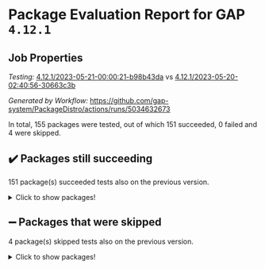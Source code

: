 # Package Evaluation Report for GAP `4.12.1`

## Job Properties

*Testing:* [4.12.1/2023-05-21-00:00:21-b98b43da](https://github.com/gap-system/PackageDistro/blob/data/reports/4.12.1/2023-05-21-00:00:21-b98b43da) vs [4.12.1/2023-05-20-02:40:56-30663c3b](https://github.com/gap-system/PackageDistro/blob/data/reports/4.12.1/2023-05-20-02:40:56-30663c3b)

*Generated by Workflow:* https://github.com/gap-system/PackageDistro/actions/runs/5034632673

In total, 155 packages were tested, out of which 151 succeeded, 0 failed and 4 were skipped.

## :heavy_check_mark: Packages still succeeding

151 package(s) succeeded tests also on the previous version.
<details><summary>Click to show packages!</summary>

- 4ti2interface 2023.02-04 [(success)](https://github.com/gap-system/PackageDistro/actions/runs/5034632673/jobs/9029653023)
- ace 5.6.2 [(success)](https://github.com/gap-system/PackageDistro/actions/runs/5034632673/jobs/9029653051)
- aclib 1.3.2 [(success)](https://github.com/gap-system/PackageDistro/actions/runs/5034632673/jobs/9029653075)
- agt 0.3.1 [(success)](https://github.com/gap-system/PackageDistro/actions/runs/5034632673/jobs/9029653100)
- alnuth 3.2.1 [(success)](https://github.com/gap-system/PackageDistro/actions/runs/5034632673/jobs/9029653127)
- anupq 3.3.0 [(success)](https://github.com/gap-system/PackageDistro/actions/runs/5034632673/jobs/9029653148)
- atlasrep 2.1.6 [(success)](https://github.com/gap-system/PackageDistro/actions/runs/5034632673/jobs/9029653180)
- autodoc 2022.10.20 [(success)](https://github.com/gap-system/PackageDistro/actions/runs/5034632673/jobs/9029653207)
- automata 1.15 [(success)](https://github.com/gap-system/PackageDistro/actions/runs/5034632673/jobs/9029653240)
- automgrp 1.3.2 [(success)](https://github.com/gap-system/PackageDistro/actions/runs/5034632673/jobs/9029653265)
- autpgrp 1.11 [(success)](https://github.com/gap-system/PackageDistro/actions/runs/5034632673/jobs/9029653298)
- cap 2023.05-11 [(success)](https://github.com/gap-system/PackageDistro/actions/runs/5034632673/jobs/9029653323)
- caratinterface 2.3.5 [(success)](https://github.com/gap-system/PackageDistro/actions/runs/5034632673/jobs/9029653360)
- cddinterface 2022.11.01 [(success)](https://github.com/gap-system/PackageDistro/actions/runs/5034632673/jobs/9029653394)
- circle 1.6.6 [(success)](https://github.com/gap-system/PackageDistro/actions/runs/5034632673/jobs/9029653431)
- classicpres 1.22 [(success)](https://github.com/gap-system/PackageDistro/actions/runs/5034632673/jobs/9029653467)
- cohomolo 1.6.11 [(success)](https://github.com/gap-system/PackageDistro/actions/runs/5034632673/jobs/9029653507)
- congruence 1.2.5 [(success)](https://github.com/gap-system/PackageDistro/actions/runs/5034632673/jobs/9029653547)
- corelg 1.56 [(success)](https://github.com/gap-system/PackageDistro/actions/runs/5034632673/jobs/9029653581)
- crime 1.6 [(success)](https://github.com/gap-system/PackageDistro/actions/runs/5034632673/jobs/9029653622)
- crisp 1.4.6 [(success)](https://github.com/gap-system/PackageDistro/actions/runs/5034632673/jobs/9029653658)
- crypting 0.10.4 [(success)](https://github.com/gap-system/PackageDistro/actions/runs/5034632673/jobs/9029653687)
- cryst 4.1.26 [(success)](https://github.com/gap-system/PackageDistro/actions/runs/5034632673/jobs/9029653723)
- crystcat 1.1.10 [(success)](https://github.com/gap-system/PackageDistro/actions/runs/5034632673/jobs/9029653753)
- ctbllib 1.3.6 [(success)](https://github.com/gap-system/PackageDistro/actions/runs/5034632673/jobs/9029653783)
- cubefree 1.19 [(success)](https://github.com/gap-system/PackageDistro/actions/runs/5034632673/jobs/9029653818)
- curlinterface 2.3.2 [(success)](https://github.com/gap-system/PackageDistro/actions/runs/5034632673/jobs/9029653847)
- cvec 2.8.1 [(success)](https://github.com/gap-system/PackageDistro/actions/runs/5034632673/jobs/9029653871)
- datastructures 0.3.0 [(success)](https://github.com/gap-system/PackageDistro/actions/runs/5034632673/jobs/9029653889)
- deepthought 1.0.6 [(success)](https://github.com/gap-system/PackageDistro/actions/runs/5034632673/jobs/9029653921)
- design 1.8 [(success)](https://github.com/gap-system/PackageDistro/actions/runs/5034632673/jobs/9029653940)
- difsets 2.3.1 [(success)](https://github.com/gap-system/PackageDistro/actions/runs/5034632673/jobs/9029653962)
- digraphs 1.6.2 [(success)](https://github.com/gap-system/PackageDistro/actions/runs/5034632673/jobs/9029653981)
- edim 1.3.7 [(success)](https://github.com/gap-system/PackageDistro/actions/runs/5034632673/jobs/9029654005)
- example 4.3.4 [(success)](https://github.com/gap-system/PackageDistro/actions/runs/5034632673/jobs/9029654033)
- examplesforhomalg 2023.02-04 [(success)](https://github.com/gap-system/PackageDistro/actions/runs/5034632673/jobs/9029654067)
- factint 1.6.3 [(success)](https://github.com/gap-system/PackageDistro/actions/runs/5034632673/jobs/9029654096)
- ferret 1.0.9 [(success)](https://github.com/gap-system/PackageDistro/actions/runs/5034632673/jobs/9029654129)
- fga 1.5.0 [(success)](https://github.com/gap-system/PackageDistro/actions/runs/5034632673/jobs/9029654165)
- fining 1.5.5 [(success)](https://github.com/gap-system/PackageDistro/actions/runs/5034632673/jobs/9029654191)
- float 1.0.3 [(success)](https://github.com/gap-system/PackageDistro/actions/runs/5034632673/jobs/9029654216)
- format 1.4.3 [(success)](https://github.com/gap-system/PackageDistro/actions/runs/5034632673/jobs/9029654236)
- forms 1.2.9 [(success)](https://github.com/gap-system/PackageDistro/actions/runs/5034632673/jobs/9029654263)
- fplsa 1.2.6 [(success)](https://github.com/gap-system/PackageDistro/actions/runs/5034632673/jobs/9029654290)
- fr 2.4.12 [(success)](https://github.com/gap-system/PackageDistro/actions/runs/5034632673/jobs/9029654319)
- francy 2.0.3 [(success)](https://github.com/gap-system/PackageDistro/actions/runs/5034632673/jobs/9029654341)
- fwtree 1.3 [(success)](https://github.com/gap-system/PackageDistro/actions/runs/5034632673/jobs/9029654374)
- gapdoc 1.6.6 [(success)](https://github.com/gap-system/PackageDistro/actions/runs/5034632673/jobs/9029654392)
- gauss 2023.02-04 [(success)](https://github.com/gap-system/PackageDistro/actions/runs/5034632673/jobs/9029654414)
- gaussforhomalg 2023.02-04 [(success)](https://github.com/gap-system/PackageDistro/actions/runs/5034632673/jobs/9029654432)
- gbnp 1.0.5 [(success)](https://github.com/gap-system/PackageDistro/actions/runs/5034632673/jobs/9029654480)
- generalizedmorphismsforcap 2023.03-01 [(success)](https://github.com/gap-system/PackageDistro/actions/runs/5034632673/jobs/9029654506)
- genss 1.6.8 [(success)](https://github.com/gap-system/PackageDistro/actions/runs/5034632673/jobs/9029654530)
- gradedmodules 2023.02-04 [(success)](https://github.com/gap-system/PackageDistro/actions/runs/5034632673/jobs/9029654548)
- gradedringforhomalg 2023.02-04 [(success)](https://github.com/gap-system/PackageDistro/actions/runs/5034632673/jobs/9029654573)
- grape 4.9.0 [(success)](https://github.com/gap-system/PackageDistro/actions/runs/5034632673/jobs/9029654597)
- groupoids 1.73 [(success)](https://github.com/gap-system/PackageDistro/actions/runs/5034632673/jobs/9029654628)
- grpconst 2.6.4 [(success)](https://github.com/gap-system/PackageDistro/actions/runs/5034632673/jobs/9029654648)
- guarana 0.96.3 [(success)](https://github.com/gap-system/PackageDistro/actions/runs/5034632673/jobs/9029654671)
- guava 3.18 [(success)](https://github.com/gap-system/PackageDistro/actions/runs/5034632673/jobs/9029654695)
- hap 1.55 [(success)](https://github.com/gap-system/PackageDistro/actions/runs/5034632673/jobs/9029654720)
- hapcryst 0.1.15 [(success)](https://github.com/gap-system/PackageDistro/actions/runs/5034632673/jobs/9029654749)
- hecke 1.5.3 [(success)](https://github.com/gap-system/PackageDistro/actions/runs/5034632673/jobs/9029654779)
- help 3.5 [(success)](https://github.com/gap-system/PackageDistro/actions/runs/5034632673/jobs/9029654811)
- homalg 2023.02-05 [(success)](https://github.com/gap-system/PackageDistro/actions/runs/5034632673/jobs/9029654845)
- homalgtocas 2023.02-04 [(success)](https://github.com/gap-system/PackageDistro/actions/runs/5034632673/jobs/9029654879)
- idrel 2.45 [(success)](https://github.com/gap-system/PackageDistro/actions/runs/5034632673/jobs/9029654913)
- images 1.3.1 [(success)](https://github.com/gap-system/PackageDistro/actions/runs/5034632673/jobs/9029654946)
- intpic 0.3.0 [(success)](https://github.com/gap-system/PackageDistro/actions/runs/5034632673/jobs/9029654982)
- io 4.8.1 [(success)](https://github.com/gap-system/PackageDistro/actions/runs/5034632673/jobs/9029655016)
- io_forhomalg 2023.02-04 [(success)](https://github.com/gap-system/PackageDistro/actions/runs/5034632673/jobs/9029655055)
- irredsol 1.4.4 [(success)](https://github.com/gap-system/PackageDistro/actions/runs/5034632673/jobs/9029655081)
- json 2.1.1 [(success)](https://github.com/gap-system/PackageDistro/actions/runs/5034632673/jobs/9029655113)
- jupyterkernel 1.5.0 [(success)](https://github.com/gap-system/PackageDistro/actions/runs/5034632673/jobs/9029655178)
- jupyterviz 1.5.6 [(success)](https://github.com/gap-system/PackageDistro/actions/runs/5034632673/jobs/9029655255)
- kan 1.35 [(success)](https://github.com/gap-system/PackageDistro/actions/runs/5034632673/jobs/9029655289)
- kbmag 1.5.11 [(success)](https://github.com/gap-system/PackageDistro/actions/runs/5034632673/jobs/9029655333)
- laguna 3.9.6 [(success)](https://github.com/gap-system/PackageDistro/actions/runs/5034632673/jobs/9029655383)
- liealgdb 2.2.1 [(success)](https://github.com/gap-system/PackageDistro/actions/runs/5034632673/jobs/9029655434)
- liepring 2.8 [(success)](https://github.com/gap-system/PackageDistro/actions/runs/5034632673/jobs/9029655483)
- liering 2.4.2 [(success)](https://github.com/gap-system/PackageDistro/actions/runs/5034632673/jobs/9029655523)
- linearalgebraforcap 2023.05-05 [(success)](https://github.com/gap-system/PackageDistro/actions/runs/5034632673/jobs/9029655569)
- localizeringforhomalg 2023.02-04 [(success)](https://github.com/gap-system/PackageDistro/actions/runs/5034632673/jobs/9029655603)
- loops 3.4.3 [(success)](https://github.com/gap-system/PackageDistro/actions/runs/5034632673/jobs/9029655633)
- lpres 1.0.3 [(success)](https://github.com/gap-system/PackageDistro/actions/runs/5034632673/jobs/9029655658)
- majoranaalgebras 1.5.1 [(success)](https://github.com/gap-system/PackageDistro/actions/runs/5034632673/jobs/9029655674)
- mapclass 1.4.6 [(success)](https://github.com/gap-system/PackageDistro/actions/runs/5034632673/jobs/9029655689)
- matgrp 0.70 [(success)](https://github.com/gap-system/PackageDistro/actions/runs/5034632673/jobs/9029655712)
- matricesforhomalg 2023.02-04 [(success)](https://github.com/gap-system/PackageDistro/actions/runs/5034632673/jobs/9029655728)
- modisom 2.5.4 [(success)](https://github.com/gap-system/PackageDistro/actions/runs/5034632673/jobs/9029655744)
- modulepresentationsforcap 2023.05-01 [(success)](https://github.com/gap-system/PackageDistro/actions/runs/5034632673/jobs/9029655763)
- modules 2023.02-04 [(success)](https://github.com/gap-system/PackageDistro/actions/runs/5034632673/jobs/9029655776)
- monoidalcategories 2023.05-03 [(success)](https://github.com/gap-system/PackageDistro/actions/runs/5034632673/jobs/9029655794)
- nconvex 2022.09-01 [(success)](https://github.com/gap-system/PackageDistro/actions/runs/5034632673/jobs/9029655812)
- nilmat 1.4.2 [(success)](https://github.com/gap-system/PackageDistro/actions/runs/5034632673/jobs/9029655833)
- nock 1.5 [(success)](https://github.com/gap-system/PackageDistro/actions/runs/5034632673/jobs/9029655853)
- normalizinterface 1.3.6 [(success)](https://github.com/gap-system/PackageDistro/actions/runs/5034632673/jobs/9029655875)
- nq 2.5.10 [(success)](https://github.com/gap-system/PackageDistro/actions/runs/5034632673/jobs/9029655895)
- numericalsgps 1.3.1 [(success)](https://github.com/gap-system/PackageDistro/actions/runs/5034632673/jobs/9029655915)
- openmath 11.5.3 [(success)](https://github.com/gap-system/PackageDistro/actions/runs/5034632673/jobs/9029655934)
- orb 4.9.0 [(success)](https://github.com/gap-system/PackageDistro/actions/runs/5034632673/jobs/9029655961)
- packagemanager 1.4.1 [(success)](https://github.com/gap-system/PackageDistro/actions/runs/5034632673/jobs/9029655984)
- patternclass 2.4.3 [(success)](https://github.com/gap-system/PackageDistro/actions/runs/5034632673/jobs/9029656007)
- permut 2.0.4 [(success)](https://github.com/gap-system/PackageDistro/actions/runs/5034632673/jobs/9029656034)
- polenta 1.3.10 [(success)](https://github.com/gap-system/PackageDistro/actions/runs/5034632673/jobs/9029656060)
- polymaking 0.8.6 [(success)](https://github.com/gap-system/PackageDistro/actions/runs/5034632673/jobs/9029656078)
- primgrp 3.4.4 [(success)](https://github.com/gap-system/PackageDistro/actions/runs/5034632673/jobs/9029656106)
- profiling 2.5.2 [(success)](https://github.com/gap-system/PackageDistro/actions/runs/5034632673/jobs/9029656129)
- qpa 1.34 [(success)](https://github.com/gap-system/PackageDistro/actions/runs/5034632673/jobs/9029656140)
- quagroup 1.8.3 [(success)](https://github.com/gap-system/PackageDistro/actions/runs/5034632673/jobs/9029656168)
- radiroot 2.9 [(success)](https://github.com/gap-system/PackageDistro/actions/runs/5034632673/jobs/9029656207)
- rcwa 4.7.1 [(success)](https://github.com/gap-system/PackageDistro/actions/runs/5034632673/jobs/9029656233)
- rds 1.8 [(success)](https://github.com/gap-system/PackageDistro/actions/runs/5034632673/jobs/9029656282)
- recog 1.4.2 [(success)](https://github.com/gap-system/PackageDistro/actions/runs/5034632673/jobs/9029656322)
- repndecomp 1.3.0 [(success)](https://github.com/gap-system/PackageDistro/actions/runs/5034632673/jobs/9029656354)
- repsn 3.1.1 [(success)](https://github.com/gap-system/PackageDistro/actions/runs/5034632673/jobs/9029656398)
- resclasses 4.7.3 [(success)](https://github.com/gap-system/PackageDistro/actions/runs/5034632673/jobs/9029656440)
- ringsforhomalg 2023.02-05 [(success)](https://github.com/gap-system/PackageDistro/actions/runs/5034632673/jobs/9029656486)
- sco 2023.02-04 [(success)](https://github.com/gap-system/PackageDistro/actions/runs/5034632673/jobs/9029656517)
- scscp 2.4.1 [(success)](https://github.com/gap-system/PackageDistro/actions/runs/5034632673/jobs/9029656558)
- semigroups 5.2.1 [(success)](https://github.com/gap-system/PackageDistro/actions/runs/5034632673/jobs/9029656590)
- sglppow 2.3 [(success)](https://github.com/gap-system/PackageDistro/actions/runs/5034632673/jobs/9029656628)
- sgpviz 0.999.5 [(success)](https://github.com/gap-system/PackageDistro/actions/runs/5034632673/jobs/9029656674)
- simpcomp 2.1.14 [(success)](https://github.com/gap-system/PackageDistro/actions/runs/5034632673/jobs/9029656716)
- singular 2023.02.09 [(success)](https://github.com/gap-system/PackageDistro/actions/runs/5034632673/jobs/9029656749)
- sl2reps 1.1 [(success)](https://github.com/gap-system/PackageDistro/actions/runs/5034632673/jobs/9029656766)
- sla 1.5.3 [(success)](https://github.com/gap-system/PackageDistro/actions/runs/5034632673/jobs/9029656789)
- smallgrp 1.5.3 [(success)](https://github.com/gap-system/PackageDistro/actions/runs/5034632673/jobs/9029656808)
- smallsemi 0.6.13 [(success)](https://github.com/gap-system/PackageDistro/actions/runs/5034632673/jobs/9029656825)
- sonata 2.9.6 [(success)](https://github.com/gap-system/PackageDistro/actions/runs/5034632673/jobs/9029656842)
- sophus 1.27 [(success)](https://github.com/gap-system/PackageDistro/actions/runs/5034632673/jobs/9029656857)
- spinsym 1.5.2 [(success)](https://github.com/gap-system/PackageDistro/actions/runs/5034632673/jobs/9029656875)
- standardff 0.9.4 [(success)](https://github.com/gap-system/PackageDistro/actions/runs/5034632673/jobs/9029656899)
- symbcompcc 1.3.2 [(success)](https://github.com/gap-system/PackageDistro/actions/runs/5034632673/jobs/9029656927)
- thelma 1.3 [(success)](https://github.com/gap-system/PackageDistro/actions/runs/5034632673/jobs/9029656946)
- tomlib 1.2.9 [(success)](https://github.com/gap-system/PackageDistro/actions/runs/5034632673/jobs/9029656983)
- toolsforhomalg 2023.05-01 [(success)](https://github.com/gap-system/PackageDistro/actions/runs/5034632673/jobs/9029657019)
- toric 1.9.5 [(success)](https://github.com/gap-system/PackageDistro/actions/runs/5034632673/jobs/9029657049)
- toricvarieties 2022.07.13 [(success)](https://github.com/gap-system/PackageDistro/actions/runs/5034632673/jobs/9029657080)
- transgrp 3.6.4 [(success)](https://github.com/gap-system/PackageDistro/actions/runs/5034632673/jobs/9029657109)
- ugaly 4.0.3 [(success)](https://github.com/gap-system/PackageDistro/actions/runs/5034632673/jobs/9029657132)
- unipot 1.5 [(success)](https://github.com/gap-system/PackageDistro/actions/runs/5034632673/jobs/9029657160)
- unitlib 4.2.0 [(success)](https://github.com/gap-system/PackageDistro/actions/runs/5034632673/jobs/9029657195)
- utils 0.82 [(success)](https://github.com/gap-system/PackageDistro/actions/runs/5034632673/jobs/9029657220)
- uuid 0.7 [(success)](https://github.com/gap-system/PackageDistro/actions/runs/5034632673/jobs/9029657253)
- walrus 0.9991 [(success)](https://github.com/gap-system/PackageDistro/actions/runs/5034632673/jobs/9029657281)
- wedderga 4.10.4 [(success)](https://github.com/gap-system/PackageDistro/actions/runs/5034632673/jobs/9029657303)
- xmod 2.91 [(success)](https://github.com/gap-system/PackageDistro/actions/runs/5034632673/jobs/9029657343)
- xmodalg 1.23 [(success)](https://github.com/gap-system/PackageDistro/actions/runs/5034632673/jobs/9029657380)
- yangbaxter 0.10.3 [(success)](https://github.com/gap-system/PackageDistro/actions/runs/5034632673/jobs/9029657426)
- zeromqinterface 0.14 [(success)](https://github.com/gap-system/PackageDistro/actions/runs/5034632673/jobs/9029657463)
</details>

## :heavy_minus_sign: Packages that were skipped

4 package(s) skipped tests also on the previous version.
<details><summary>Click to show packages!</summary>

- browse 1.8.21 [(skipped)](https://github.com/gap-system/PackageDistro/actions/runs/5034632673/jobs/9029548041)
- itc 1.5.1 [(skipped)](https://github.com/gap-system/PackageDistro/actions/runs/5034632673/jobs/9029548041)
- polycyclic 2.16 [(skipped)](https://github.com/gap-system/PackageDistro/actions/runs/5034632673/jobs/9029548041)
- xgap 4.31 [(skipped)](https://github.com/gap-system/PackageDistro/actions/runs/5034632673/jobs/9029548041)
</details>

